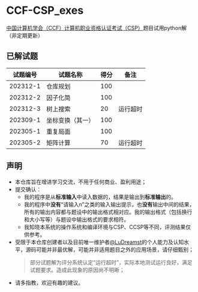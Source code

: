 # CCF-CSP_exes
[中国计算机学会（CCF）计算机职业资格认证考试（CSP）](https://cspro.org)题目试用python解（非定期更新）
## 已解试题  
|试题编号|试题名称|得分|备注|
|---|---|---|---|
|202312-1|仓库规划|100|
|202312-2|因子化简|100|
|202312-3|树上搜索|20|运行超时|
|202309-1|坐标变换（其一）|100|
|202305-1|重复局面|100|
|202305-2|矩阵计算|70|运行超时|  

## 声明  
* 本仓库旨在增进学习交流，不用于任何商业、盈利用途；
* 提交确认：
  * 我的程序是从**标准输入**中读入数据的，结果是输出到**标准输出**的。
  * 我的程序中**没有**“请输入n”之类的输入输出提示，也**没有**输出中间的结果，所有的输出内容都与题设中的输出格式相对应。我的输出格式（包括换行和大小写等）与题设中输出格式的要求相符。
  * 我知晓本系统的操作系统和编译环境与CSP、CCSP等不同，评测结果仅供参考。
* 受限于本仓库创建者以及目前唯一维护者[@LuDreamst](https://github.com/LuDreamst)的个人能力及认知水平，源码可能并非最优解，可能并非适用题目之外的应用场景，请仔细甄别； 
  > 部分试题解为评分系统认定“运行超时”，实际本地测试运行良好，满足试题要求。造成此现象的原因尚不明晰； 
* 请多指教，欢迎有趣的建议。
